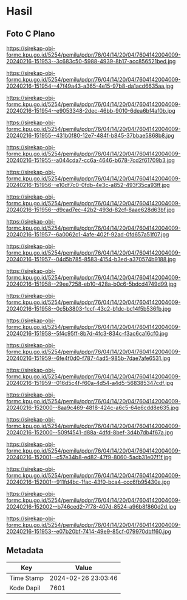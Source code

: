 # Hasil

## Foto C Plano

https://sirekap-obj-formc.kpu.go.id/5254/pemilu/pdpr/76/04/14/20/04/7604142004009-20240216-151953--3c683c50-5988-4939-8b17-acc856521bed.jpg

https://sirekap-obj-formc.kpu.go.id/5254/pemilu/pdpr/76/04/14/20/04/7604142004009-20240216-151954--47f49a43-a365-4e15-97b8-da1acd6635aa.jpg

https://sirekap-obj-formc.kpu.go.id/5254/pemilu/pdpr/76/04/14/20/04/7604142004009-20240216-151954--e9053348-2dec-46bb-9010-6dea6bf4af0b.jpg

https://sirekap-obj-formc.kpu.go.id/5254/pemilu/pdpr/76/04/14/20/04/7604142004009-20240216-151955--431b0f80-12e7-484f-b845-37bbae5868b8.jpg

https://sirekap-obj-formc.kpu.go.id/5254/pemilu/pdpr/76/04/14/20/04/7604142004009-20240216-151955--a044cda7-cc6a-4646-b678-7cd2f61709b3.jpg

https://sirekap-obj-formc.kpu.go.id/5254/pemilu/pdpr/76/04/14/20/04/7604142004009-20240216-151956--e10df7c0-0fdb-4e3c-a852-493f35ca93ff.jpg

https://sirekap-obj-formc.kpu.go.id/5254/pemilu/pdpr/76/04/14/20/04/7604142004009-20240216-151956--d9cad7ec-42b2-493d-82cf-8aae628d63bf.jpg

https://sirekap-obj-formc.kpu.go.id/5254/pemilu/pdpr/76/04/14/20/04/7604142004009-20240216-151957--6a0062c1-4afe-402f-92ad-0fd657a51f07.jpg

https://sirekap-obj-formc.kpu.go.id/5254/pemilu/pdpr/76/04/14/20/04/7604142004009-20240216-151957--04d5b785-8583-4154-b3ed-a370574b9188.jpg

https://sirekap-obj-formc.kpu.go.id/5254/pemilu/pdpr/76/04/14/20/04/7604142004009-20240216-151958--29ee7258-eb10-428a-b0c6-5bdcd4749d99.jpg

https://sirekap-obj-formc.kpu.go.id/5254/pemilu/pdpr/76/04/14/20/04/7604142004009-20240216-151958--0c5b3803-1ccf-43c2-b1dc-bc14f5b536fb.jpg

https://sirekap-obj-formc.kpu.go.id/5254/pemilu/pdpr/76/04/14/20/04/7604142004009-20240216-151958--5f4c95ff-8b7d-4fc3-834c-f3ac6ca16cf0.jpg

https://sirekap-obj-formc.kpu.go.id/5254/pemilu/pdpr/76/04/14/20/04/7604142004009-20240216-151959--6fe4f0d0-f787-4ad5-985b-7dae7afe6531.jpg

https://sirekap-obj-formc.kpu.go.id/5254/pemilu/pdpr/76/04/14/20/04/7604142004009-20240216-151959--016d5c4f-f60a-4d54-a4d5-568385347cdf.jpg

https://sirekap-obj-formc.kpu.go.id/5254/pemilu/pdpr/76/04/14/20/04/7604142004009-20240216-152000--8aa9c469-4818-424c-a6c5-64e6cdd8e635.jpg

https://sirekap-obj-formc.kpu.go.id/5254/pemilu/pdpr/76/04/14/20/04/7604142004009-20240216-152000--509f4541-d88a-4dfd-8bef-3d4b7db4f67a.jpg

https://sirekap-obj-formc.kpu.go.id/5254/pemilu/pdpr/76/04/14/20/04/7604142004009-20240216-152001--c57e34b8-ed82-47f9-8060-5acb31e07f1f.jpg

https://sirekap-obj-formc.kpu.go.id/5254/pemilu/pdpr/76/04/14/20/04/7604142004009-20240216-152001--911fd4bc-1fac-43f0-bca4-ccc6fb95430e.jpg

https://sirekap-obj-formc.kpu.go.id/5254/pemilu/pdpr/76/04/14/20/04/7604142004009-20240216-152002--b746ced2-7f78-407d-8524-a96b8f860d2d.jpg

https://sirekap-obj-formc.kpu.go.id/5254/pemilu/pdpr/76/04/14/20/04/7604142004009-20240216-151953--e07b20bf-7414-49e9-85cf-079970dbff60.jpg


## Metadata

| Key        | Value               |
| ---------- | ------------------- |
| Time Stamp | 2024-02-26 23:03:46 |
| Kode Dapil | 7601                |



